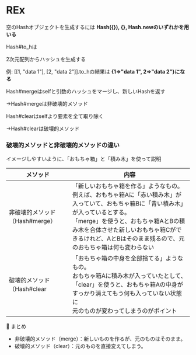 # REx
空のHashオブジェクトを生成するには 
**Hash({}), {}, Hash.newのいずれかを用いる**

Hash#to_hは

2次元配列からハッシュを生成する

例: [[1, "data 1"], [2, "data 2"]].to_hの結果は **{1=>"data 1", 2=>"data 2"}になる**

Hash#mergeはselfと引数のハッシュをマージし、新しいHashを返す

→Hash#mergeは非破壊的メソッド

Hash#clearはselfより要素を全て取り除く

→Hash#clearは破壊的メソッド


### 破壊的メソッドと非破壊的メソッドの違い

イメージしやすいように、「おもちゃ箱」と「積み木」を使って説明

|メソッド| 内容 |
| -------- | -------- |
| 非破壊的メソッド（Hash#merge）|「新しいおもちゃ箱を作る」ようなもの。<br>例えば、おもちゃ箱Aに「赤い積み木」が入っていて、おもちゃ箱Bに「青い積み木」が入っているとする。<br>「merge」を使うと、おもちゃ箱AとBの積み木を合体させた新しいおもちゃ箱Cができるけれど、AとBはそのまま残るので、元のおもちゃ箱は何も変わらない|
| 破壊的メソッド（Hash#clear| 「おもちゃ箱の中身を全部捨てる」ようなもの。<br>おもちゃ箱Aに積み木が入っていたとして、「clear」を使うと、おもちゃ箱Aの中身がすっかり消えてもう何も入っていない状態に<br>元のものが変わってしまうのがポイント|


📌 まとめ
- 非破壊的メソッド（merge）：新しいものを作るが、元のものはそのまま。
- 破壊的メソッド（clear）：元のものを直接変えてしまう。
